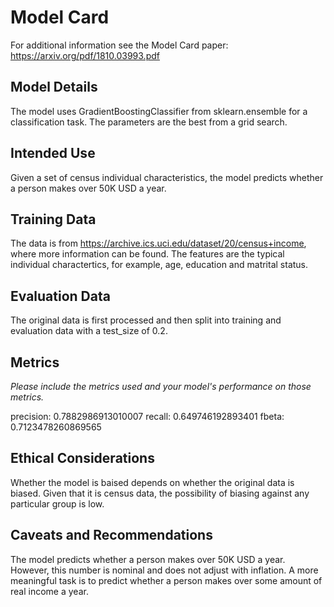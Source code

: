 # Model Card

For additional information see the Model Card paper: https://arxiv.org/pdf/1810.03993.pdf

## Model Details

The model uses GradientBoostingClassifier from sklearn.ensemble for a classification task. The parameters are the best from a grid search.

## Intended Use

Given a set of census individual characteristics, the model predicts whether a person makes over 50K USD a year.

## Training Data

The data is from https://archive.ics.uci.edu/dataset/20/census+income, where more information can be found. The features are the typical individual charactertics, for example, age, education and matrital status.

## Evaluation Data

The original data is first processed and then split into training and evaluation data with a test_size of 0.2.

## Metrics
_Please include the metrics used and your model's performance on those metrics._

precision: 0.7882986913010007 
recall: 0.649746192893401
fbeta: 0.7123478260869565

## Ethical Considerations

Whether the model is baised depends on whether the original data is biased. Given that it is census data, the possibility of biasing against any particular group is low.

## Caveats and Recommendations

The model predicts whether a person makes over 50K USD a year. However, this number is nominal and does not adjust with inflation. A more meaningful task is to predict whether a person makes over some amount of real income a year.
